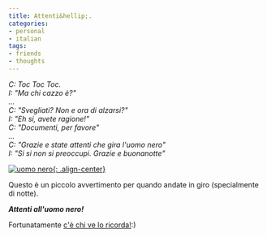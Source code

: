 ```yaml
---
title: Attenti&hellip;.
categories:
- personal
- italian
tags:
- friends
- thoughts
---
```

_C: Toc Toc Toc.  
I: "Ma chi cazzo è?"  
...  
C: "Svegliati? Non e ora di alzarsi?"  
I: "Eh si, avete ragione!"  
C: "Documenti, per favore"  
...  
C: "Grazie e state attenti che gira l'uomo nero"  
I: "Si si non si preoccupi. Grazie e buonanotte"_  
  

[![uomo nero]({{site.url}}/images/uomo_nero.jpg){: .align-center}]({{site.url}}/images/uomo_nero.jpg "uomo nero" )

Questo è un piccolo avvertimento per quando andate in giro (specialmente di
notte).

_**Attenti all'uomo nero!**_

Fortunatamente [c'è chi ve lo ricorda!](http://www.carabinieri.it/Internet/
"http://www.carabinieri.it/Internet/" ):)

